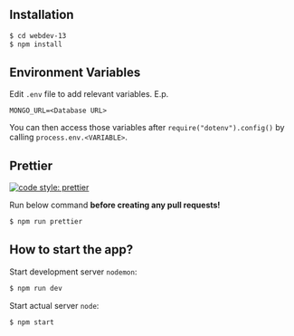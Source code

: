## Installation

```bash
$ cd webdev-13
$ npm install
```

## Environment Variables

Edit `.env` file to add relevant variables.
E.p.

```
MONGO_URL=<Database URL>
```

You can then access those variables after `require("dotenv").config()` by calling `process.env.<VARIABLE>`.

## Prettier

[![code style: prettier](https://img.shields.io/badge/code_style-prettier-ff69b4.svg?style=flat-square)](https://github.com/prettier/prettier)

Run below command **before creating any pull requests!**

```bash
$ npm run prettier
```

## How to start the app?

Start development server `nodemon`:

```bash
$ npm run dev
```

Start actual server `node`:

```bash
$ npm start
```
